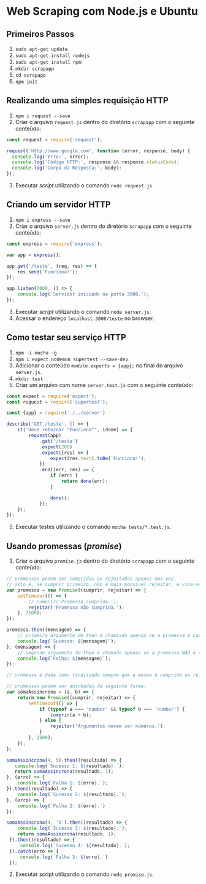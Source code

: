 # Web Scraping com Node.js e Ubuntu
## Primeiros Passos
1. `sudo apt-get update`
2. `sudo apt-get install nodejs`
3. `sudo apt-get install npm`
4. `mkdir scrapapp`
5. `cd scrapapp`
6. `npm init`
## Realizando uma simples requisição HTTP
1. `npm i request --save`
2. Criar o arquivo `request.js` dentro do diretório `scrapapp` com o seguinte conteúdo: 
```javascript
const request = require('request');

request('http://www.google.com', function (error, response, body) {
  console.log('Erro:', error);
  console.log('Código HTTP:', response && response.statusCode);
  console.log('Corpo da Resposta:', body);
});
```
3. Executar *script* utilizando o comando `node request.js`.
## Criando um servidor HTTP
1. `npm i express --save`
2. Criar o arquivo `server.js` dentro do diretório `scrapapp` com o seguinte conteúdo: 
```javascript
const express = require('express');

var app = express();

app.get('/teste', (req, res) => {
    res.send('Funciona!');
});

app.listen(3000, () => {
    console.log('Servidor iniciado na porta 3000.');
});
```
3. Executar *script* utilizando o comando `node server.js`.
4. Acessar o endereço `localhost:3000/teste` no browser.
## Como testar seu serviço HTTP
1. `npm -i mocha -g`
2. `npm i expect nodemon supertest --save-dev`
3. Adicionar o conteúdo `module.exports = {app};` no final do arquivo `server.js`.
3. `mkdir test`
4. Criar um arquivo com nome `server.test.js` com o seguinte conteúdo:
```javascript
const expect = require('expect');
const request = require('supertest');

const {app} = require('./../server')

describe('GET /teste', () => {
    it('deve retornar "Funciona"', (done) => {
        request(app)
            .get('/teste')
            .expect(200)
            .expect((res) => {
                expect(res.text).toBe('Funciona!');
            })
            .end((err, res) => {
                if (err) {
                    return done(err);
                }

                done();
            });
    });
});
```
5. Executar testes utilizando o comando `mocha tests/*.test.js`.
## Usando promessas (*promise*)
1. Criar o arquivo `promise.js` dentro do diretório `scrapapp` com o seguinte conteúdo: 
```javascript
// promessas podem ser cumpridas ou rejeitadas apenas uma vez,
// isto é, se cumprir primeiro, não é mais possível rejeitar, e vice-versa. 
var promessa = new Promise((cumprir, rejeitar) => {
    setTimeout(() => {
        // cumprir('Promessa cumprida.');
        rejeitar('Promessa não cumprida.');
    }, 2500);
});

promessa.then((mensagem) => {
    // primeiro argumento de then é chamsado apenas se a promessa é cumprida.
    console.log(`Sucesso: ${mensagem}`);
}, (mensagem) => {
    // segundo argumento de then é chamado apenas se a promessa NÃO é cumprida.
    console.log(`Falha: ${mensagem}`);
});

// promessa é dada como finalizada sempre que a mesma é cumprida ou rejeitada.

// promessas podem ser aninhadas da seguinte forma.
var somaAssincrona = (a, b) => {
    return new Promise((cumprir, rejeitar) => {
        setTimeout(() => {
            if (typeof a === 'number' && typeof b === 'number') {
                cumprir(a + b);
            } else {
                rejeitar('Argumentos devem ser números.');
            }
        }, 2500);
    });
};

somaAssincrona(4, 5).then((resultado) => {
   console.log(`Sucesso 1: ${resultado}.`);
   return somaAssincrona(resultado, 1);
}, (erro) => {
    console.log(`Falha 1: ${erro}.`);
}).then((resultado) => {
    console.log(`Sucesso 2: ${resultado}.`);
}, (erro) => {
    console.log(`Falha 2: ${erro}.`)
});

somaAssincrona(4, '5').then((resultado) => {
    console.log(`Sucesso 3: ${resultado}.`);
    return somaAssincrona(resultado, 1);
 }).then((resultado) => {
     console.log(`Sucesso 4: ${resultado}.`);
 }).catch(erro => {
     console.log(`Falha 3: ${erro}.`)
 });
 ```
 2. Executar script utilizando o comando `node promise.js`.